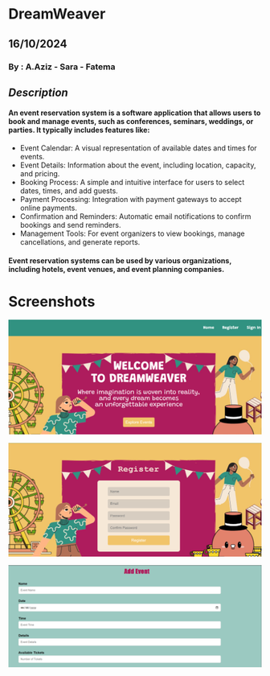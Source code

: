 # DreamWeaver

## 16/10/2024

### By : A.Aziz - Sara - Fatema

## _Description_

#### An event reservation system is a software application that allows users to book and manage events, such as conferences, seminars, weddings, or parties. It typically includes features like:

- Event Calendar: A visual representation of available dates and times for events.
- Event Details: Information about the event, including location, capacity, and pricing.
- Booking Process: A simple and intuitive interface for users to select dates, times, and add guests.
- Payment Processing: Integration with payment gateways to accept online payments.
- Confirmation and Reminders: Automatic email notifications to confirm bookings and send reminders.
- Management Tools: For event organizers to view bookings, manage cancellations, and generate reports.

#### Event reservation systems can be used by various organizations, including hotels, event venues, and event planning companies.

# Screenshots

![Image](/Images/Screenshot%201.png)

![Image](/Images/Screenshot%202.png)

![Image](/Images/Screenshot%203.png)
